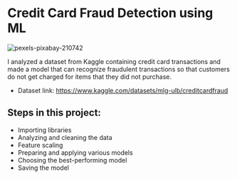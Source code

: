 
# Credit Card Fraud Detection using ML
![pexels-pixabay-210742](https://github.com/mrpaul017/Credit_Card_Fraud_Detection/assets/145193843/165a4938-0439-4d8f-a51c-5a8aa23608b7)

I analyzed a dataset from Kaggle containing credit card transactions and made a model that can recognize fraudulent transactions so that customers do not get charged for items that they did not purchase.

- Dataset link: https://www.kaggle.com/datasets/mlg-ulb/creditcardfraud

## Steps in this project:
- Importing libraries
- Analyzing and cleaning the data
- Feature scaling
- Preparing and applying various models
- Choosing the best-performing model
- Saving the model

